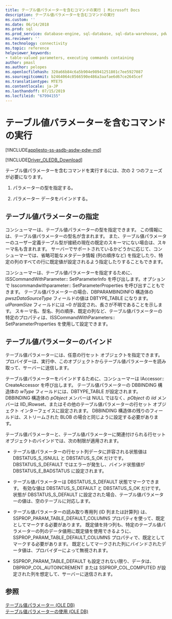 ```yaml
---
title: テーブル値パラメーターを含むコマンドの実行 | Microsoft Docs
description: テーブル値パラメーターを含むコマンドの実行
ms.custom: ''
ms.date: 06/14/2018
ms.prod: sql
ms.prod_service: database-engine, sql-database, sql-data-warehouse, pdw
ms.reviewer: ''
ms.technology: connectivity
ms.topic: reference
helpviewer_keywords:
- table-valued parameters, executing commands containing
author: pmasl
ms.author: pelopes
ms.openlocfilehash: 320a66b84c6a5b904e98941251801c7ee5927087
ms.sourcegitcommit: b2464064c0566590e486a3aafae6d67ce2645cef
ms.translationtype: MTE75
ms.contentlocale: ja-JP
ms.lasthandoff: 07/15/2019
ms.locfileid: "67994155"
---
```

# <a name="executing-commands-containing-table-valued-parameters"></a>テーブル値パラメーターを含むコマンドの実行
[!INCLUDE[appliesto-ss-asdb-asdw-pdw-md](../../../includes/appliesto-ss-asdb-asdw-pdw-md.md)]

[!INCLUDE[Driver_OLEDB_Download](../../../includes/driver_oledb_download.md)]

  テーブル値パラメーターを含むコマンドを実行するには、次の 2 つのフェーズが必要になります。  
  
1.  パラメーターの型を指定する。  
  
2.  パラメーター データをバインドする。  
  
## <a name="table-valued-parameter-specification"></a>テーブル値パラメーターの指定  
 コンシューマーは、テーブル値パラメーターの型を指定できます。 この情報には、テーブル値パラメーターの型名が含まれます。 また、テーブル値パラメーターのユーザー定義テーブル型が接続の現在の既定のスキーマにない場合は、スキーマ名も含まれます。 サーバーでサポートされているかどうかに応じて、コンシューマーでは、省略可能なメタデータ情報 (列の順序など) を指定したり、特定の列のすべての行に既定値が設定されるよう指定したりすることもできます。  
  
 コンシューマーは、テーブル値パラメーターを指定するために、ISSCommandWithParameter:: SetParameterInfo を呼び出します。オプションで Isscommandwithparameter:: SetParameterProperties を呼び出すこともできます。 テーブル値パラメーターの場合、DBPARAMBINDINFO 構造体の *pwszDataSourceType* フィールドの値は DBTYPE_TABLE になります。 *ulParamSize* フィールドには ~0 が設定され、長さが不明であることを示します。 スキーマ名、型名、列の順序、既定の列など、テーブル値パラメーターの特定のプロパティは、ISSCommandWithParameters:: SetParameterProperties を使用して設定できます。  
  
## <a name="table-valued-parameter-binding"></a>テーブル値パラメーターのバインド  
 テーブル値パラメーターには、任意の行セット オブジェクトを指定できます。 プロバイダーは、実行中、このオブジェクトからテーブル値パラメーターを読み取って、サーバーに送信します。  
  
 テーブル値パラメーターをバインドするために、コンシューマーは IAccessor:: CreateAccessor を呼び出します。 テーブル値パラメーターの DBBINDING 構造体の *wType* フィールドには、DBTYPE_TABLE が設定されます。 DBBINDING 構造体の *pObject* メンバーは NULL ではなく、*pObject* の *iid* メンバーは IID_IRowset、またはその他のテーブル値パラメーターの行セット オブジェクト インターフェイスに設定されます。 DBBINDING 構造体の残りのフィールドは、ストリームされた BLOB の場合と同じように設定する必要があります。  
  
 テーブル値パラメーターと、テーブル値パラメーターに関連付けられる行セット オブジェクトのバインドでは、次の制限が適用されます。  
  
-   テーブル値パラメーターの行セット列データに許容される状態値は DBSTATUS_S_ISNULL と DBSTATUS_S_OK だけです。 DBSTATUS_S_DEFAULT ではエラーが発生し、バインド状態値が DBSTATUS_E_BADSTATUS に設定されます。  
  
-   テーブル値パラメーターは DBSTATUS_S_DEFAULT 状態でマークできます。 有効な値は DBSTATUS_S_DEFAULT と DBSTATUS_S_OK だけです。 状態が DBSTATUS_S_DEFAULT に設定された場合、テーブル値パラメーターの値は、空のテーブルに対応します。  
  
-   テーブル値パラメーターの読み取り専用列 (ID 列または計算列) は、SSPROP_PARAM_TABLE_DEFAULT_COLUMNS プロパティを使って、既定としてマークする必要があります。 既定値を持つ列も、特定のテーブル値パラメーターの列のデータ値用に既定値を使用できるように、SSPROP_PARAM_TABLE_DEFAULT_COLUMNS プロパティで、既定としてマークする必要があります。 既定としてマークされた列にバインドされたデータ値は、プロバイダーによって無視されます。  
  
-   SSPROP_PARAM_TABLE_DEFAULT も設定されない限り、データは、DBPROP_COL_AUTOINCREMENT または SSPROP_COL_COMPUTED が設定された列を想定して、サーバーに送信されます。  
  
## <a name="see-also"></a>参照  
 [テーブル値パラメーター &#40;OLE DB&#41;](../../oledb/ole-db-table-valued-parameters/table-valued-parameters-ole-db.md)   
 [テーブル値パラメーターの使用 &#40;OLE DB&#41;](../../oledb/ole-db-how-to/use-table-valued-parameters-ole-db.md)  
  
  
